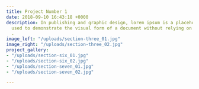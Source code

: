 ```yaml
---
title: Project Number 1
date: 2018-09-10 16:43:18 +0000
description: In publishing and graphic design, lorem ipsum is a placeholder text commonly
  used to demonstrate the visual form of a document without relying on meaningful
  .
image_left: "/uploads/section-three_01.jpg"
image_right: "/uploads/section-three_02.jpg"
project_gallery:
- "/uploads/section-six_01.jpg"
- "/uploads/section-six_02.jpg"
- "/uploads/section-seven_01.jpg"
- "/uploads/section-seven_02.jpg"

---
```

